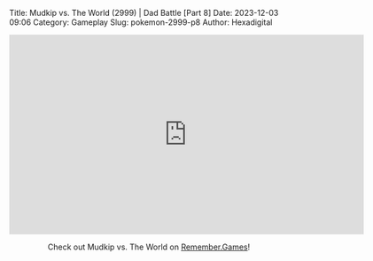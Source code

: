 Title: Mudkip vs. The World (2999) | Dad Battle [Part 8]
Date: 2023-12-03 09:06
Category: Gameplay
Slug: pokemon-2999-p8
Author: Hexadigital

<center><iframe src="https://www.youtube.com/embed/JcdMM7goRY0?feature=oembed" allow="accelerometer; autoplay; encrypted-media; gyroscope; picture-in-picture" width="640" height="360" frameborder="0"></iframe>

Check out Mudkip vs. The World on [Remember.Games]()!</center>